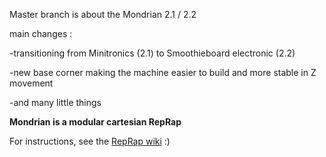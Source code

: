 Master branch is about the Mondrian 2.1 / 2.2

main changes :

-transitioning from Minitronics (2.1) to Smoothieboard electronic (2.2)

-new base corner making the machine easier to build and more stable in Z movement

-and many little things

**Mondrian is a modular cartesian RepRap**

For instructions, see the [RepRap wiki](http://reprap.org/wiki/Mondrian) :)